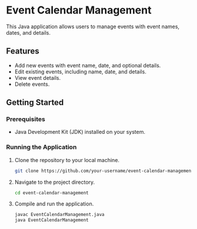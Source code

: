 # Event Calendar Management

This Java application allows users to manage events with event names, dates, and details.

## Features

- Add new events with event name, date, and optional details.
- Edit existing events, including name, date, and details.
- View event details.
- Delete events.

## Getting Started

### Prerequisites

- Java Development Kit (JDK) installed on your system.

### Running the Application

1. Clone the repository to your local machine.
   ```bash
   git clone https://github.com/your-username/event-calendar-management.git
2. Navigate to the project directory.
   ```bash
   cd event-calendar-management
3. Compile and run the application.
   ```bash
   javac EventCalendarManagement.java
   java EventCalendarManagement

